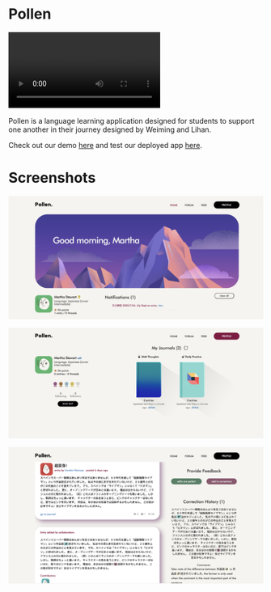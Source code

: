 # Pollen


![Home](https://user-images.githubusercontent.com/59130765/114438870-e6213f80-9bfa-11eb-8fc7-6dfe3e164387.mp4)


Pollen is a language learning application designed for students to support one another in their journey designed by Weiming and Lihan. 

Check out our demo [here](https://vimeo.com/441937922) and test our deployed app [here](http://tragically-worms-62590.herokuapp.com).


# Screenshots
![Dashboard](https://github.com/ming-00/pollen/blob/master/app/assets/images/demo1.png)

![Profile Page](https://github.com/ming-00/pollen/blob/master/app/assets/images/demo2.png)

![Corrected Entry](https://github.com/ming-00/pollen/blob/master/app/assets/images/demo3.png)

